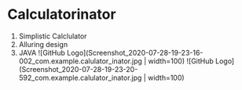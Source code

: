 # Calculatorinator
1. Simplistic Calclulator
1. Alluring design
1. JAVA
![GitHub Logo](Screenshot_2020-07-28-19-23-16-002_com.example.calulator_inator.jpg | width=100)
![GitHub Logo](Screenshot_2020-07-28-19-23-20-592_com.example.calulator_inator.jpg | width=100)
